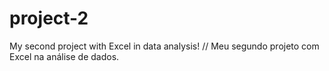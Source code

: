 # project-2
My second project with Excel in data analysis! // Meu segundo projeto com Excel na análise de dados.
